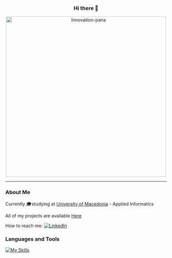 <h3 align="center">Hi there 👋</h3>
<p align="center">
  <img src="https://github.com/ElisavetKanidou/ElisavetKanidou/assets/102418371/8d65a311-9eec-4b9d-913f-26652b62c465" alt="Innovation-pana" width="500">
</p>

---

### About Me

Currently 🎓studying at [University of Macedonia](https://www.uom.gr/) - Applied Informatics

All of my projects are available [Here](https://github.com/ElisavetKanidou?tab=repositories)

How to reach me: [![LinkedIn](https://img.shields.io/badge/LinkedIn-0077B5?style=for-the-badge&logo=linkedin&logoColor=white)](https://www.linkedin.com/in/elisavet-kanidou-537844223/)

### Languages and Tools
[![My Skills](https://skillicons.dev/icons?i=java,py,r,c,androidstudio,vscode)](https://skillicons.dev)
